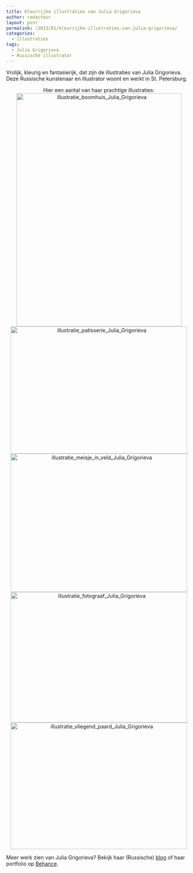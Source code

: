 ```yaml
---
title: Kleurrijke illustraties van Julia Grigorieva
author: redacteur
layout: post
permalink: /2013/01/kleurrijke-illustraties-van-julia-grigorieva/
categories:
  - illustraties
tags:
  - Julia Grigorieva
  - Russische illustrator
---
```

Vrolijk, kleurig en fantasierijk, dat zijn de illustraties van Julia Grigorieva. Deze Russische kunstenaar en illustrator woont en werkt in St. Petersburg.

<p style="text-align: center;">
  Hier een aantal van haar prachtige illustraties:<img class="aligncenter  wp-image-3269" alt="illustratie_boomhuis_Julia_Grigorieva" src="http://www.schildertuin.nl/wordpress/wp-content/uploads/2013/01/illustratie_boomhuis_Julia_Grigorieva.jpg" width="449" height="632" /><img class="aligncenter  wp-image-3272" alt="illustratie_patisserie_Julia_Grigorieva" src="http://www.schildertuin.nl/wordpress/wp-content/uploads/2013/01/illustratie_patisserie_Julia_Grigorieva.jpg" width="480" height="345" /><img class="aligncenter  wp-image-3271" alt="illustratie_meisje_in_veld_Julia_Grigorieva" src="http://www.schildertuin.nl/wordpress/wp-content/uploads/2013/01/illustratie_meisje_in_veld_Julia_Grigorieva.jpg" width="480" height="375" /><img class="aligncenter  wp-image-3270" alt="illustratie_fotograaf_Julia_Grigorieva" src="http://www.schildertuin.nl/wordpress/wp-content/uploads/2013/01/illustratie_fotograaf_Julia_Grigorieva.jpg" width="480" height="354" /><img class="aligncenter  wp-image-3273" alt="illustratie_vliegend_paard_Julia_Grigorieva" src="http://www.schildertuin.nl/wordpress/wp-content/uploads/2013/01/illustratie_vliegend_paard_Julia_Grigorieva.jpg" width="480" height="343" />
</p>

<p style="text-align: left;">
  Meer werk zien van Julia Grigorieva? Bekijk haar (Russische) <a title="weblog van illustrator Julia Grigorieva" href="http://www.swj.spb.ru/" target="_blank">blog</a> of haar portfolio op <a title="Julia Grigorieva op Behance" href="http://www.behance.net/smilewith" target="_blank">Behance</a>.
</p>